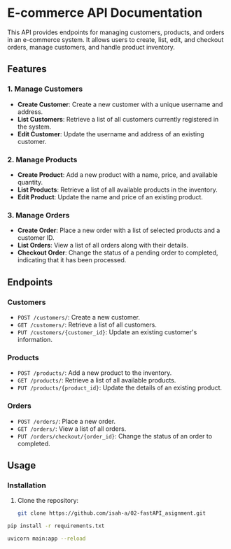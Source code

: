 # E-commerce API Documentation

This API provides endpoints for managing customers, products, and orders in an e-commerce system. It allows users to create, list, edit, and checkout orders, manage customers, and handle product inventory.

## Features

### 1. Manage Customers

- **Create Customer**: Create a new customer with a unique username and address.
- **List Customers**: Retrieve a list of all customers currently registered in the system.
- **Edit Customer**: Update the username and address of an existing customer.

### 2. Manage Products

- **Create Product**: Add a new product with a name, price, and available quantity.
- **List Products**: Retrieve a list of all available products in the inventory.
- **Edit Product**: Update the name and price of an existing product.

### 3. Manage Orders

- **Create Order**: Place a new order with a list of selected products and a customer ID.
- **List Orders**: View a list of all orders along with their details.
- **Checkout Order**: Change the status of a pending order to completed, indicating that it has been processed.

## Endpoints

### Customers

- `POST /customers/`: Create a new customer.
- `GET /customers/`: Retrieve a list of all customers.
- `PUT /customers/{customer_id}`: Update an existing customer's information.

### Products

- `POST /products/`: Add a new product to the inventory.
- `GET /products/`: Retrieve a list of all available products.
- `PUT /products/{product_id}`: Update the details of an existing product.

### Orders

- `POST /orders/`: Place a new order.
- `GET /orders/`: View a list of all orders.
- `PUT /orders/checkout/{order_id}`: Change the status of an order to completed.

## Usage

### Installation

1. Clone the repository: 
   ```bash
   git clone https://github.com/isah-a/02-fastAPI_asignment.git


```bash
pip install -r requirements.txt

```
```bash 
uvicorn main:app --reload
```